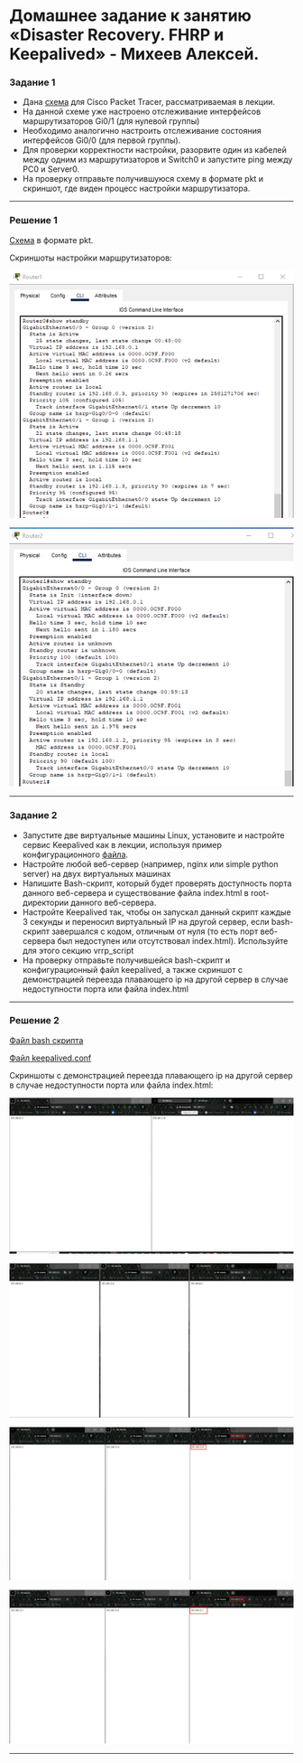 # Домашнее задание к занятию «Disaster Recovery. FHRP и Keepalived» - Михеев Алексей.

### Задание 1
- Дана [схема](https://github.com/netology-code/sflt-homeworks/tree/main/1/hsrp_advanced.pkt) для Cisco Packet Tracer, рассматриваемая в лекции.
- На данной схеме уже настроено отслеживание интерфейсов маршрутизаторов Gi0/1 (для нулевой группы)
- Необходимо аналогично настроить отслеживание состояния интерфейсов Gi0/0 (для первой группы).
- Для проверки корректности настройки, разорвите один из кабелей между одним из маршрутизаторов и Switch0 и запустите ping между PC0 и Server0.
- На проверку отправьте получившуюся схему в формате pkt и скриншот, где виден процесс настройки маршрутизатора.

---
 
### Решение 1
[Cхемa](https://github.com/Alm798/Disaster-Recovery.-FHRP-Keepalived/blob/main/hsrp_advanced.pkt) в формате pkt.
  
Cкриншоты настройки маршрутизаторов:
  
![Скриншот 1](https://github.com/Alm798/Disaster-Recovery.-FHRP-Keepalived/blob/main/1_1.png)
  
![Скриншот 2](https://github.com/Alm798/Disaster-Recovery.-FHRP-Keepalived/blob/main/1_2.png)

---
 
### Задание 2
- Запустите две виртуальные машины Linux, установите и настройте сервис Keepalived как в лекции, используя пример конфигурационного [файла](https://github.com/netology-code/sflt-homeworks/blob/main/1/keepalived-simple.conf).
- Настройте любой веб-сервер (например, nginx или simple python server) на двух виртуальных машинах
- Напишите Bash-скрипт, который будет проверять доступность порта данного веб-сервера и существование файла index.html в root-директории данного веб-сервера.
- Настройте Keepalived так, чтобы он запускал данный скрипт каждые 3 секунды и переносил виртуальный IP на другой сервер, если bash-скрипт завершался с кодом, отличным от нуля (то есть порт веб-сервера был недоступен или отсутствовал index.html). Используйте для этого секцию vrrp_script
- На проверку отправьте получившейся bash-скрипт и конфигурационный файл keepalived, а также скриншот с демонстрацией переезда плавающего ip на другой сервер в случае недоступности порта или файла index.html

---

### Решение 2
[Файл bash скрипта](https://github.com/Alm798/Disaster-Recovery.-FHRP-Keepalived/blob/main/port-page-check.sh)
  
[Файл keepalived.conf](https://github.com/Alm798/Disaster-Recovery.-FHRP-Keepalived/blob/main/keepalived.conf)
  
Скриншоты с демонстрацией переезда плавающего ip на другой сервер в случае недоступности порта или файла index.html:
  
![Скриншот 3](https://github.com/Alm798/Disaster-Recovery.-FHRP-Keepalived/blob/main/1.png)
  
![Скриншот 4](https://github.com/Alm798/Disaster-Recovery.-FHRP-Keepalived/blob/main/2.png)
  
![Скриншот 5](https://github.com/Alm798/Disaster-Recovery.-FHRP-Keepalived/blob/main/3.png)
  
![Скриншот 6](https://github.com/Alm798/Disaster-Recovery.-FHRP-Keepalived/blob/main/4.png)

---

